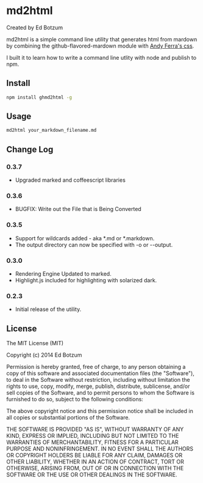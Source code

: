 md2html
=======

Created by Ed Botzum

md2html is a simple command line utility that generates html from mardown by combining the github-flavored-mardown module with [Andy Ferra's css](https://gist.github.com/andyferra/2554919#file-github-css).

I built it to learn how to write a command line utlity with node and publish to npm.

Install
-------

```bash
npm install ghmd2html -g
```

Usage
-------

```bash
md2html your_markdown_filename.md
```

Change Log
------------------

### 0.3.7

  * Upgraded marked and coffeescript libraries

### 0.3.6

  * BUGFIX: Write out the File that is Being Converted

### 0.3.5

  * Support for wildcards added - aka *.md or *.markdown.
  * The output directory can now be specified with -o or --output.

### 0.3.0

  * Rendering Engine Updated to marked.
  * Highlight.js included for highlighting with solarized dark.

### 0.2.3

  * Initial release of the utility.

License
------------------

The MIT License (MIT)

Copyright (c) 2014 Ed Botzum

Permission is hereby granted, free of charge, to any person obtaining a copy
of this software and associated documentation files (the "Software"), to deal
in the Software without restriction, including without limitation the rights
to use, copy, modify, merge, publish, distribute, sublicense, and/or sell
copies of the Software, and to permit persons to whom the Software is
furnished to do so, subject to the following conditions:

The above copyright notice and this permission notice shall be included in
all copies or substantial portions of the Software.

THE SOFTWARE IS PROVIDED "AS IS", WITHOUT WARRANTY OF ANY KIND, EXPRESS OR
IMPLIED, INCLUDING BUT NOT LIMITED TO THE WARRANTIES OF MERCHANTABILITY,
FITNESS FOR A PARTICULAR PURPOSE AND NONINFRINGEMENT. IN NO EVENT SHALL THE
AUTHORS OR COPYRIGHT HOLDERS BE LIABLE FOR ANY CLAIM, DAMAGES OR OTHER
LIABILITY, WHETHER IN AN ACTION OF CONTRACT, TORT OR OTHERWISE, ARISING FROM,
OUT OF OR IN CONNECTION WITH THE SOFTWARE OR THE USE OR OTHER DEALINGS IN
THE SOFTWARE.
